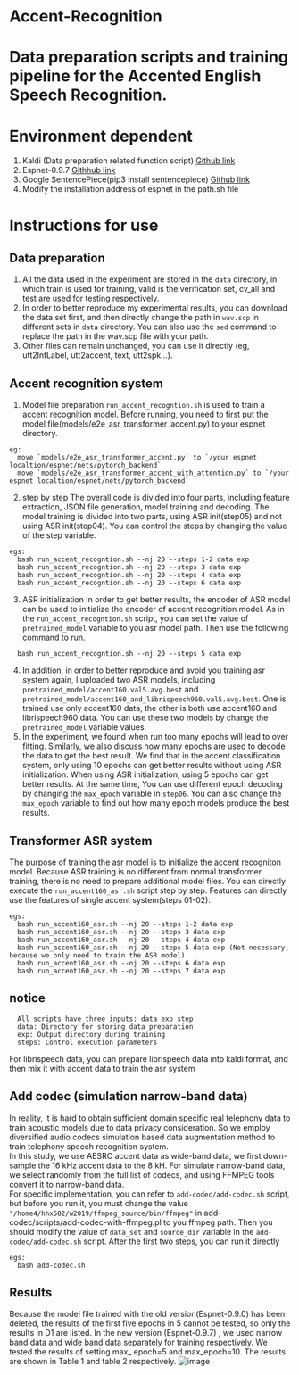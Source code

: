 # Accent-Recognition

# Data preparation scripts and training pipeline for the Accented English Speech Recognition.

# Environment dependent
  1. Kaldi (Data preparation related function script) [Github link](https://github.com/kaldi-asr/kaldi)
  2. Espnet-0.9.7  [Githhub link](https://github.com/espnet/espnet/tree/v.0.9.7)
  3. Google SentencePiece(pip3 install sentencepiece)  [Github link](https://github.com/google/sentencepiece)
  4. Modify the installation address of espnet in the path.sh file
  
# Instructions for use
## Data preparation
  1. All the data used in the experiment are stored in the `data` directory, in which train is used for training, valid is the verification set, 
    cv_all and test are used for testing respectively.
  2. In order to better reproduce my experimental results, you can download the data set first, and then directly change the path in `wav.scp` in different sets in `data` directory. You can also use the `sed` command to replace the path in the wav.scp file with your path.
  3. Other files can remain unchanged, you can use it directly (eg, utt2IntLabel, utt2accent, text, utt2spk...).

## Accent recognition system
  1. Model file preparation
    `run_accent_recogntion.sh` is used to train a accent recognition model.
    Before running, you need to first put the model file(models/e2e_asr_transformer_accent.py) to your espnet directory.
```
eg: 
  move `models/e2e_asr_transformer_accent.py` to `/your espnet localtion/espnet/nets/pytorch_backend` 
  move `models/e2e_asr_transformer_accent_with_attention.py` to `/your espnet localtion/espnet/nets/pytorch_backend` 
```
  2. step by step
    The overall code is divided into four parts, including feature extraction, JSON file generation, model training and decoding. 
    The model training is divided into two parts, using ASR init(step05) and not using ASR init(step04). 
    You can control the steps by changing the value of the step variable. 

```
egs: 
  bash run_accent_recogntion.sh --nj 20 --steps 1-2 data exp
  bash run_accent_recogntion.sh --nj 20 --steps 3 data exp
  bash run_accent_recogntion.sh --nj 20 --steps 4 data exp
  bash run_accent_recogntion.sh --nj 20 --steps 6 data exp
```
  3. ASR initialization
  In order to get better results, the encoder of ASR model can be used to initialize the encoder of accent recognition model.
  As in the `run_accent_recogntion.sh` script, you can set the value of `pretrained_model` variable to you asr model path.
  Then use the following command to run.
```
  bash run_accent_recogntion.sh --nj 20 --steps 5 data exp
```
  4. In addition, in order to better reproduce and avoid you training asr system again, I uploaded two ASR models, including `pretrained_model/accent160.val5.avg.best` and `pretrained_model/accent160_and_librispeech960.val5.avg.best`. One is trained use only accent160 data, the other is both use accent160 and librispeech960 data.
  You can use these two models by change the `pretrained_model` variable values. 
  5. In the experiment, we found when run too many epochs will lead to over fitting. Similarly, we also discuss how many epochs are used to decode the data to get the best result. We find that in the accent classification system, only using 10 epochs can get better results without using ASR initialization. When using ASR initialization, using 5 epochs can get better results. At the same time, You can use different epoch decoding by changing the `max_epoch` variable in `step06`. You can also change the `max_epoch` variable to find out how many epoch models produce the best results.
## Transformer ASR system
  The purpose of training the asr model is to initialize the accent recogniton model. Because ASR training is no different from normal transformer training, there is no need to prepare additional model files. You can directly execute the `run_accent160_asr.sh` script step by step. Features can directly use the features of single accent system(steps 01-02).
```   
egs:
  bash run_accent160_asr.sh --nj 20 --steps 1-2 data exp
  bash run_accent160_asr.sh --nj 20 --steps 3 data exp
  bash run_accent160_asr.sh --nj 20 --steps 4 data exp
  bash run_accent160_asr.sh --nj 20 --steps 5 data exp (Not necessary, because we only need to train the ASR model)
  bash run_accent160_asr.sh --nj 20 --steps 6 data exp
  bash run_accent160_asr.sh --nj 20 --steps 7 data exp
```
## notice
```
  All scripts have three inputs: data exp step
  data: Directory for storing data preparation
  exp: Output directory during training
  steps: Control execution parameters
```  
  For librispeech data, you can prepare librispeech data into kaldi format, and then mix it with accent data to train the asr system
## Add codec (simulation narrow-band data)
  In reality, it is hard to obtain sufficient domain specific real telephony data to train acoustic models due to data privacy consideration. So we employ diversified audio codecs simulation based data augmentation method to train telephony speech recognition system.<br>
  In this study, we use AESRC accent data as wide-band data, we first down-sample the 16 kHz accent data to the 8 kH. For simulate narrow-band data, we select randomly from the full list of codecs, and using FFMPEG tools convert it to narrow-band data.<br>
  For specific implementation, you can refer to `add-codec/add-codec.sh` script, but before you run it, you must change the value `"/home4/hhx502/w2019/ffmpeg_source/bin/ffmpeg"` in add-codec/scripts/add-codec-with-ffmpeg.pl to you ffmpeg path. Then you should modify the value of `data_set` and `source_dir` variable in the `add-codec/add-codec.sh` script. After the first two steps, you can run it directly<br>
```
egs:
  bash add-codec.sh
```
## Results
Because the model file trained with the old version(Espnet-0.9.0) has been deleted, the results of the first five epochs in 5 cannot be tested, so only the results in D1 are listed.
In the new version (Espnet-0.9.7) , we used narrow band data and wide band data separately for training respectively. We tested the results of setting max_ epoch=5 and max_epoch=10.
The results are shown in Table 1 and table 2 respectively.
![image](https://user-images.githubusercontent.com/36856753/117543726-9e9e9f80-b050-11eb-8bd2-f68d5692ce09.png)
